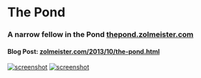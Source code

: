 The Pond
========

### A narrow fellow in the Pond [thepond.zolmeister.com](http://thepond.zolmeister.com)

#### Blog Post: [zolmeister.com/2013/10/the-pond.html](http://www.zolmeister.com/2013/10/the-pond.html)

[![screenshot](https://raw.github.com/Zolmeister/pond/master/publishing/screenshot-menu-640-400.png)](http://thepond.zolmeister.com)
[![screenshot](https://raw.github.com/Zolmeister/pond/master/publishing/screenshot-playing-640-400.png)](http://thepond.zolmeister.com)



